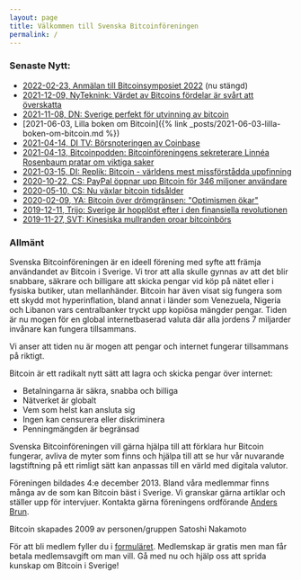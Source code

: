 ```yaml
---
layout: page
title: Välkommen till Svenska Bitcoinföreningen
permalink: /
---
```


### Senaste Nytt:
- [2022-02-23, Anmälan till Bitcoinsymposiet 2022](https://www.eventbrite.se/e/bitcoinsymposium-2022-biljetter-200760228247) (nu stängd)
- [2021-12-09, NyTeknink: Värdet av Bitcoins fördelar är svårt att överskatta](https://www.nyteknik.se/opinion/vardet-av-bitcoins-fordelar-ar-svart-att-overskatta-7025806)
- [2021-11-08, DN: Sverige perfekt för utvinning av bitcoin](https://www.dn.se/debatt/sverige-perfekt-for-utvinning-av-bitcoin/)
- [2021-06-03, Lilla boken om Bitcoin]({% link _posts/2021-06-03-lilla-boken-om-bitcoin.md %})
- [2021-04-14, DI TV: Börsnoteringen av Coinbase](https://www.di.se/ditv/ekonomistudion/coinbase-noteras-jamfors-med-facebook/)
- [2021-04-13, Bitcoinpodden: Bitcoinföreningens sekreterare Linnéa Rosenbaum pratar om viktiga saker](https://anchor.fm/bitcoinpodden/episodes/11--Bitcoin-och-kyrkan-euqmg3)
- [2021-03-15, DI: Replik: Bitcoin - världens mest missförstådda uppfinning](https://www.di.se/debatt/replik-bitcoin-varldens-mest-missforstadda-uppfinning/)
- [2020-10-22, CS: PayPal öppnar upp Bitcoin för 346 miljoner användare](https://computersweden.idg.se/2.2683/1.741512/paypal-bitcoin)
- [2020-05-10, CS: Nu växlar bitcoin tidsålder](https://computersweden.idg.se/2.2683/1.734369/bitcoin-ersattning-halveras)
- [2020-02-09, YA: Bitcoin över drömgränsen: "Optimismen ökar"](https://www.ystadsallehanda.se/nyheter/bitcoin-over-dromgransen-optimismen-okar/)
- [2019-12-11, Trijo: Sverige är hopplöst efter i den finansiella revolutionen](https://news.trijo.co/debatt/sverige-ar-hopplost-efter-i-den-finansiella-revolutionen-har-ar-tre-konkreta-forslag-for-att-komma-ikapp/)
- [2019-11-27, SVT: Kinesiska mullranden oroar bitcoinbörs](https://www.svt.se/nyheter/ekonomi/kinas)

### Allmänt
Svenska Bitcoinföreningen är en ideell förening med syfte att främja användandet av Bitcoin i Sverige. Vi tror att alla skulle gynnas av att det blir snabbare, säkrare och billigare att skicka pengar vid köp på nätet eller i fysiska butiker, utan mellanhänder. Bitcoin har även visat sig fungera som ett skydd mot hyperinflation, bland annat i länder som Venezuela, Nigeria och Libanon vars centralbanker tryckt upp kopiösa mängder pengar. Tiden är nu mogen för en global internetbaserad valuta där alla jordens 7 miljarder invånare kan fungera tillsammans.

Vi anser att tiden nu är mogen att pengar och internet fungerar tillsammans på riktigt.

Bitcoin är ett radikalt nytt sätt att lagra och skicka pengar över internet:
- Betalningarna är säkra, snabba och billiga
- Nätverket är globalt
- Vem som helst kan ansluta sig
- Ingen kan censurera eller diskriminera
- Penningmängden är begränsad

Svenska Bitcoinföreningen vill gärna hjälpa till att förklara hur Bitcoin fungerar, avliva de myter som finns och hjälpa till att se hur vår nuvarande lagstiftning på ett rimligt sätt kan anpassas till en värld med digitala valutor.

Föreningen bildades 4:e december 2013. Bland våra medlemmar finns många av de som kan Bitcoin bäst i Sverige. Vi granskar gärna artiklar och ställer upp för intervjuer. Kontakta gärna föreningens ordförande [Anders Brun](mailto:anders.brun@gmail.com). 

Bitcoin skapades 2009 av personen/gruppen Satoshi Nakamoto

För att bli medlem fyller du  i [formuläret](./ansoekan). Medlemskap är gratis men man får betala medlemsavgift om man vill. Gå med nu och hjälp oss att sprida kunskap om Bitcoin i  Sverige!
